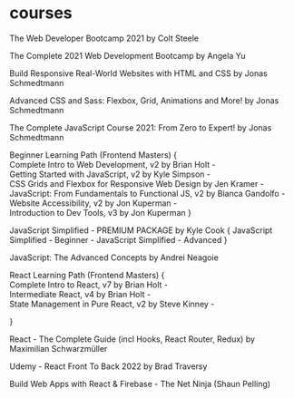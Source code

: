 # courses

The Web Developer Bootcamp 2021 by Colt Steele

The Complete 2021 Web Development Bootcamp by Angela Yu

Build Responsive Real-World Websites with HTML and CSS by Jonas Schmedtmann

Advanced CSS and Sass: Flexbox, Grid, Animations and More! by Jonas Schmedtmann

The Complete JavaScript Course 2021: From Zero to Expert! by Jonas Schmedtmann

Beginner Learning Path (Frontend Masters) {<br>
Complete Intro to Web Development, v2 by Brian Holt - <br>
Getting Started with JavaScript, v2 by Kyle Simpson - <br>
CSS Grids and Flexbox for Responsive Web Design by Jen Kramer - <br>
JavaScript: From Fundamentals to Functional JS, v2 by Bianca Gandolfo - <br>
Website Accessibility, v2 by Jon Kuperman - <br>
Introduction to Dev Tools, v3 by Jon Kuperman }

JavaScript Simplified - PREMIUM PACKAGE by Kyle Cook {
JavaScript Simplified - Beginner - JavaScript Simplified - Advanced
}

JavaScript: The Advanced Concepts by Andrei Neagoie

React Learning Path (Frontend Masters) {<br>
Complete Intro to React, v7 by Brian Holt - <br>
Intermediate React, v4  by Brian Holt - <br>
State Management in Pure React, v2  by  Steve Kinney - <br>

}

React - The Complete Guide (incl Hooks, React Router, Redux) by Maximilian Schwarzmüller

Udemy - React Front To Back 2022 by Brad Traversy

Build Web Apps with React & Firebase - The Net Ninja (Shaun Pelling)
